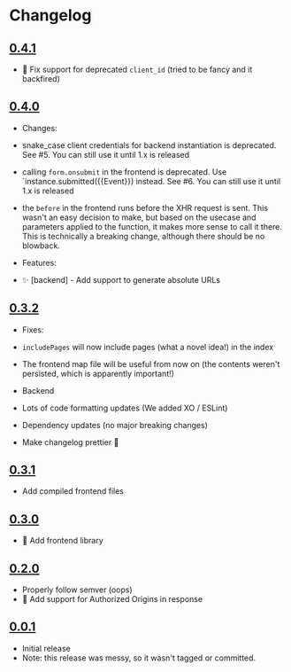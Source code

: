 # Changelog

## [0.4.1](https://github.com/HexRweb/GhostHunter-server/compare/v0.4.0...v0.4.1)

 - :bug: Fix support for deprecated `client_id` (tried to be fancy and it backfired)

## [0.4.0](https://github.com/HexRweb/GhostHunter-server/compare/v0.3.2...v0.4.0)

 - Changes:
  - snake_case client credentials for backend instantiation is deprecated. See #5. You can still use it until 1.x is released
  - calling `form.onsubmit` in the frontend is deprecated. Use `instance.submitted({{Event}}) instead. See #6. You can still use it until 1.x is released
  - the `before` in the frontend runs before the XHR request is sent. This wasn't an easy decision to make, but based on the usecase and parameters applied to the function, it makes more sense to call it there. This is technically a breaking change, although there should be no blowback.

 - Features:
  - :sparkles: [backend] - Add support to generate absolute URLs

## [0.3.2](https://github.com/HexRweb/GhostHunter-server/compare/v0.3.1...v0.3.2)

 - Fixes:
  - `includePages` will now include pages (what a novel idea!) in the index
  - The frontend map file will be useful from now on (the contents weren't persisted, which is apparently important!)

 - Backend
  - Lots of code formatting updates (We added XO / ESLint)
  - Dependency updates (no major breaking changes)
  - Make changelog prettier :lipstick:


## [0.3.1](https://github.com/HexRweb/GhostHunter-server/compare/v0.3.0...v0.3.1)

 - Add compiled frontend files

## [0.3.0](https://github.com/HexRweb/GhostHunter-server/compare/v0.2.0...v0.3.0)

 - :tada: Add frontend library

## [0.2.0](https://github.com/HexRweb/GhostHunter-server/compare/c47c0db...v0.2.0)

 - Properly follow semver (oops)
 - :tada: Add support for Authorized Origins in response

## [0.0.1](https://github.com/HexRweb/GhostHunter-server/tree/c47c0dbb2346b56b5b44dc95cecf7edf86322b15)

 - Initial release
 - Note: this release was messy, so it wasn't tagged or committed.